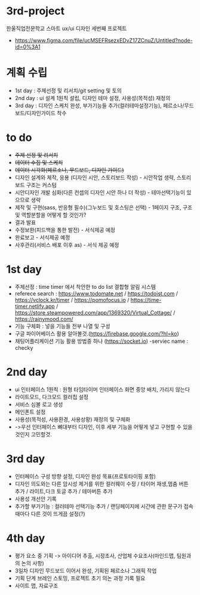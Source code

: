 # 3rd-project
한울직업전문학교 스마트 ux/ui 디자인 세번째 프로젝트
- https://www.figma.com/file/ucMSEFRsezxEDvZ17ZCnuZ/Untitled?node-id=0%3A1

# 계획 수립
- 1st day : 주제선정 및 리서치/git setting 및 토의
- 2nd day : ui 설계 1원칙 설립, 디자인 테마 설정, 사용성(목적성) 재정의
- 3rd day : 디자인 스케치 완성, 부가기능들 추가(컬러테마설정기능), 페르소나/무드보드/디자인가이드 착수

# to do
- ~~주제 선정 및 리서치~~
- ~~데이터 수집 및 스케치~~
- ~~데이터 시각화(페르소나, 무드보드, 디자인 가이드)~~
- 디자인 설계와 제작, 응용 (디자인 시안, 스토리보드 작성) - 시안작업 생략, 스토리보드 구조는 커스텀
- 시안디자인 개발 심화(다른 컨셉의 디자인 시안 하나 더 작성) - 테마선택기능이 있으므로 생략
- 제작 및 구현(sass, 반응형 필수)(그누보드 및 호스팅은 선택) - 1페이지 구조, 구조및 역할분할을 어떻게 할 것인가?
- 결과 발표
- 수정보완(피드백을 통한 발전) - 서식제공 예정
- 완료보고 - 서식제공 예정
- 사후관리(서비스 배포 이후 as) - 서식 제공 예정

# 1st day
- 주제선정 : time timer 에서 착안한 to do list 결합형 알림 시스템
- referece search : https://www.todomate.net / https://todoist.com / https://vclock.kr/timer / https://pomofocus.io / https://time-timer.netlify.app / https://store.steampowered.com/app/1369320/Virtual_Cottage/ / https://rainymood.com/
- 기능 구체화 : 넣을 기능들 전부 나열 및 구성
- 구글 파이어베이스 활용 알아볼것.(https://firebase.google.com/?hl=ko)
- 채팅어플리케이션 기능 활용 방법중 하나 (https://socket.io)
-serviec name : checky

# 2nd day
- ui 인터페이스 1원칙 : 원형 타임타이머 인터페이스 화면 중앙 배치, 가리지 않는다
- 라이트모드, 다크모드 컬러칩 설정
- 서비스 심볼 로고 생성
- 메인폰트 설정
- 사용성(목적성, 사용환경, 사용상황) 재정의 및 구체화
- ->우선 인터페이스 뼈대부터 디자인, 이후 세부 기능을 어떻게 넣고 구현할 수 있을 것인지 고민할것.

# 3rd day
- 인터페이스 구성 방향 설정, 디자인 완성 목표(프로토타이핑 포함)
- 디자인 의도와는 다른 암시성 제거를 위한 컬러웨이 수정 / 타이머 재생,멈춤 버튼 추가 / 라이트,다크 토글 추가 / 테마버튼 추가
- 사용성 개선안 기록
- 추가할 부가기능 : 컬러테마 선택기능 추가 / 랜딩페이지에 시간에 관한 문구가 접속때마다 다른 것이 뜨게끔 설정(?)

# 4th day
- 평가 요소 중 기획 -> 아이디어 추출, 시장조사, 산업체 수요조사(마인드맵, 팀원과의 논의 사항)
- 3일차 디자인 무드보드 이어서 완성, 기획된 페르소나 그래픽 작업
- 기획 단계 브레인 스토밍, 프로젝트 초기 의논 과정 기록 필요
- 사이트 맵, 자료구조